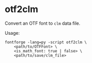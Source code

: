 # otf2clm

Convert an OTF font to `clm` data file.

Usage:

```shell
fontforge -lang=py -script otf2clm \
    <path/to/OTFFont> \
    <is_math_font: true | false> \
    <path/to/save/clm_file>
```
